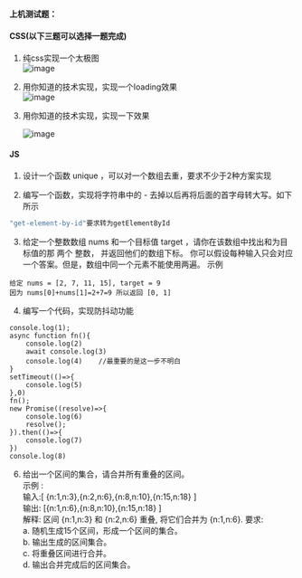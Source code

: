 #### 上机测试题：

#### CSS(以下三题可以选择一题完成)

1. 纯css实现一个太极图<br>
   ![image](https://user-images.githubusercontent.com/65204427/185289232-4516344c-8ab1-42ec-bbae-3e3caf889dc3.png)


2. 用你知道的技术实现，实现一个loading效果<br>
   ![image](https://user-images.githubusercontent.com/65204427/185289151-e83bbde0-eced-46b8-b420-8060e0b2bf00.png)

   


3. 用你知道的技术实现，实现一下效果

   ![image](http://www.softeem.xin:8090/upload/2022/04/16be0c763481102b-326c0d0182a443d484494e0c3f243759.gif)

   

#### JS

1. 设计一个函数 unique ，可以对一个数组去重，要求不少于2种方案实现

2. 编写一个函数，实现将字符串中的 - 去掉以后再将后面的首字母转大写。如下所示

```js
"get-element-by-id"要求转为getElementById
```

3. 给定一个整数数组 nums 和一个目标值 target ，请你在该数组中找出和为目标值的那 两个 整数， 并返回他们的数组下标。
   你可以假设每种输入只会对应一个答案。但是，数组中同一个元素不能使用两遍。
   示例

```
给定 nums = [2, 7, 11, 15], target = 9
因为 nums[0]+nums[1]=2+7=9 所以返回 [0, 1]
```

4. 编写一个代码，实现防抖动功能
```
console.log(1);
async function fn(){
    console.log(2)
    await console.log(3)
    console.log(4)    //最重要的是这一步不明白
}
setTimeout(()=>{
    console.log(5)
},0)
fn();
new Promise((resolve)=>{
    console.log(6)
    resolve();
}).then(()=>{
    console.log(7)
})
console.log(8)
```
6. 给出一个区间的集合，请合并所有重叠的区间。  <br>示例 : <br>输入:[ {n:1,n:3},{n:2,n:6},{n:8,n:10},{n:15,n:18} ]<br>
   输出: [{n:1,n:6},{n:8,n:10},{n:15,n:18} ]<br>
   解释: 区间 {n:1,n:3} 和 {n:2,n:6} 重叠, 将它们合并为 {n:1,n:6}. 要求:<br>
   a. 随机生成15个区间，形成一个区间的集合。 <br>
   b. 输出生成的区间集合。<br>
   c. 将重叠区间进行合并。<br>
   d. 输出合并完成后的区间集合。<br>
